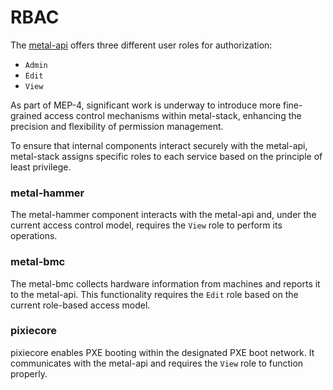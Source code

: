 # RBAC

The [metal-api](https://github.com/metal-stack/metal-api) offers three different
user roles for authorization:

- `Admin`
- `Edit`
- `View`

As part of MEP-4, significant work is underway to introduce more fine-grained access control mechanisms within metal-stack, enhancing the precision and flexibility of permission management.

To ensure that internal components interact securely with the metal-api, metal-stack assigns specific roles to each service based on the principle of least privilege.

### metal-hammer

The metal-hammer component interacts with the metal-api and, under the current access control model, requires the `View` role to perform its operations.

### metal-bmc

The metal-bmc collects hardware information from machines and reports it to the metal-api. This functionality requires the `Edit` role based on the current role-based access model.

### pixiecore

pixiecore enables PXE booting within the designated PXE boot network. It communicates with the metal-api and requires the `View` role to function properly.